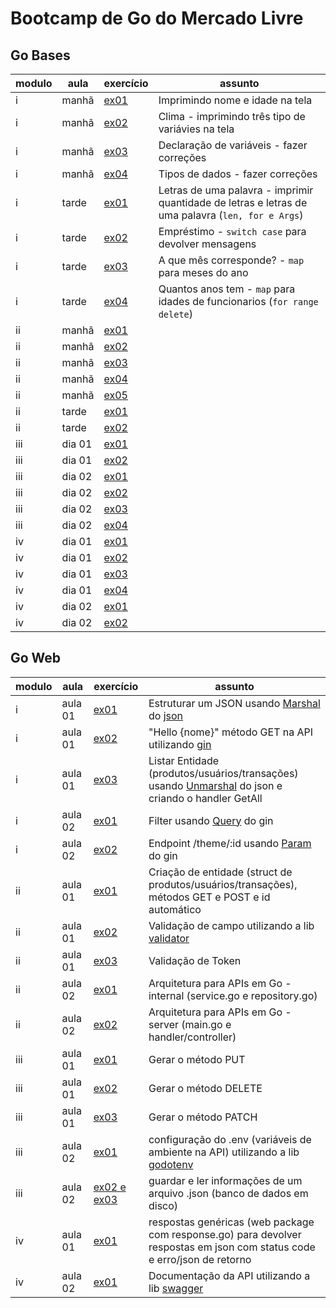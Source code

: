 # Bootcamp de Go do Mercado Livre

## Go Bases
| modulo | aula | exercício | assunto |
|--------|------|-----------|---------|
| i | manhã | [ex01]() | Imprimindo nome e idade na tela |
| i | manhã | [ex02]() | Clima - imprimindo três tipo de variávies na tela |
| i | manhã | [ex03]() | Declaração de variáveis - fazer correções |
| i | manhã | [ex04]() | Tipos de dados - fazer correções |
| i | tarde | [ex01]() | Letras de uma palavra - imprimir quantidade de letras e letras de uma palavra (`len, for e Args`) |
| i | tarde | [ex02]() | Empréstimo - `switch case` para devolver mensagens |
| i | tarde | [ex03]() | A que mês corresponde? - `map` para meses do ano |
| i | tarde | [ex04]() | Quantos anos tem - `map` para idades de funcionarios (`for range delete`)|
| ii | manhã | [ex01]() | |
| ii | manhã | [ex02]() | |
| ii | manhã | [ex03]() | |
| ii | manhã | [ex04]() | |
| ii | manhã | [ex05]() | |
| ii | tarde | [ex01]() | |
| ii | tarde | [ex02]() | |
| iii | dia 01 |[ex01]() | |
| iii | dia 01 | [ex02]() | |
| iii | dia 02 | [ex01]() | |
| iii | dia 02 | [ex02]() | |
| iii | dia 02 | [ex03]() | |
| iii | dia 02 | [ex04]() | |
| iv | dia 01 | [ex01]()| |
| iv | dia 01 | [ex02]() | |
| iv | dia 01 | [ex03]() | |
| iv | dia 01 | [ex04]() | |
| iv | dia 02 | [ex01]() | |
| iv | dia 02 | [ex02]() | |

## Go Web

| modulo | aula | exercício | assunto |
|--------|------|-----------|---------|
| i | aula 01 | [ex01](https://github.com/anolivei/go_meli_go/tree/main/go_web_i_aula_1/ex01) | Estruturar um JSON usando [Marshal](https://pkg.go.dev/encoding/json#Marshal) do [json](https://pkg.go.dev/encoding/json) |
| i | aula 01 | [ex02](https://github.com/anolivei/go_meli_go/tree/main/go_web_i_aula_1/ex02) | "Hello {nome}" método GET na API utilizando [gin](https://github.com/gin-gonic/gin) |
| i | aula 01 | [ex03](https://github.com/anolivei/go_meli_go/tree/main/go_web_i_aula_1/ex03) | Listar Entidade (produtos/usuários/transações) usando [Unmarshal](https://pkg.go.dev/encoding/json#Unmarshal) do json e criando o handler GetAll |
| i | aula 02 | [ex01](https://github.com/anolivei/go_meli_go/tree/main/go_web_i_aula_2/ex01) | Filter usando [Query](https://github.com/gin-gonic/gin#another-example-query--post-form) do gin |
| i | aula 02 | [ex02](https://github.com/anolivei/go_meli_go/tree/main/go_web_i_aula_2/ex02) | Endpoint /theme/:id usando [Param](https://github.com/gin-gonic/gin#parameters-in-path) do gin |
| ii | aula 01 | [ex01](https://github.com/anolivei/go_meli_go/tree/main/go_web_ii_aula_1/ex01) | Criação de entidade (struct de produtos/usuários/transações), métodos GET e POST e id automático |
| ii | aula 01 | [ex02](https://github.com/anolivei/go_meli_go/tree/main/go_web_ii_aula_1/ex02) | Validação de campo utilizando a lib [validator](https://github.com/go-playground/validator) |
| ii | aula 01 | [ex03](https://github.com/anolivei/go_meli_go/tree/main/go_web_ii_aula_1/ex03) | Validação de Token |
| ii | aula 02 | [ex01](https://github.com/anolivei/go_meli_go/tree/main/go_web_ii_aula_2/ex01) | Arquitetura para APIs em Go - internal (service.go e repository.go) |
| ii | aula 02 | [ex02](https://github.com/anolivei/go_meli_go/tree/main/go_web_ii_aula_2/ex02) | Arquitetura para APIs em Go - server (main.go e handler/controller) |
| iii | aula 01 | [ex01](https://github.com/anolivei/go_meli_go/tree/main/go_web_iii_aula_1/ex01) | Gerar o método PUT |
| iii | aula 01 | [ex02](https://github.com/anolivei/go_meli_go/tree/main/go_web_iii_aula_1/ex02) | Gerar o método DELETE |
| iii | aula 01 | [ex03](https://github.com/anolivei/go_meli_go/tree/main/go_web_iii_aula_1/ex03) | Gerar o método PATCH |
| iii | aula 02 | [ex01](https://github.com/anolivei/go_meli_go/tree/main/go_web_iii_aula_2/ex01) | configuração do .env (variáveis de ambiente na API) utilizando a lib [godotenv](https://github.com/joho/godotenv) |
| iii | aula 02 | [ex02 e ex03](https://github.com/anolivei/go_meli_go/tree/main/go_web_iii_aula_2/ex02_and_ex03) | guardar e ler informações de um arquivo .json (banco de dados em disco)  |
| iv | aula 01 | [ex01](https://github.com/anolivei/go_meli_go/tree/main/go_web_iv_aula_1/ex01) | respostas genéricas (web package com response.go) para devolver respostas em json com status code e erro/json de retorno |
| iv | aula 02 | [ex01](https://github.com/anolivei/go_meli_go/tree/main/go_web_iv_aula_2) | Documentação da API utilizando a lib [swagger](https://github.com/swaggo/gin-swagger) |